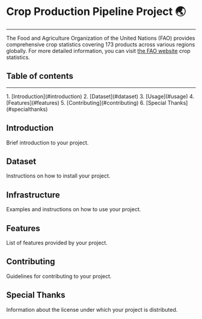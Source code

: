 # Crop Production Pipeline Project 🌏
<hr>
The Food and Agriculture Organization of the United Nations (FAO) provides comprehensive crop statistics covering 173 products across various regions globally. 
For more detailed information, you can visit <a href = "https://www.fao.org/faostat/en/#data">the FAO website</a> crop statistics.

## Table of contents
<hr>
1. [Introduction](#introduction)
2. [Dataset](#dataset)
3. [Usage](#usage)
4. [Features](#features)
5. [Contributing](#contributing)
6. [Special Thanks](#specialthanks)

## Introduction
Brief introduction to your project.

## Dataset
Instructions on how to install your project.

## Infrastructure
Examples and instructions on how to use your project.

## Features
List of features provided by your project.

## Contributing
Guidelines for contributing to your project.

## Special Thanks
Information about the license under which your project is distributed.
